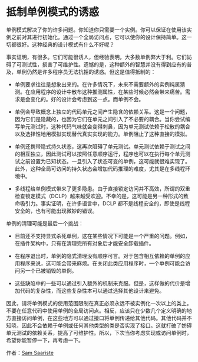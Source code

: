 # 抵制单例模式的诱惑

单例模式解决了你的许多问题。你知道你只需要一个实例。你可以保证在使用该实例之前对其进行初始化。通过一个全局访问点，它可以使你的设计保持简单。这一切都很好。这种经典的设计模式有什么不好呢？

事实证明，有很多。它们可能很诱人，但经验表明，大多数单例弊大于利。它们妨碍了可测试性，损害了可维护性。遗憾的是，这种额外的智慧并没有得到应有的普及，单例仍然是许多程序员无法抗拒的诱惑。但这是值得抵制的：

- 单例要求往往是想象出来的。在许多情况下，未来不需要额外的实例纯属猜测。在应用程序的设计中散布这种推测属性，在某些时候必然会带来痛苦。需求是会变化的。好的设计会考虑到这一点。而单例不会。

- 单例会导致概念上独立的代码单元之间产生隐含的依赖关系。这是一个问题，因为它们是隐藏的，也因为它们在单元之间引入了不必要的耦合。当你尝试编写单元测试时，这种代码气味就会变得刺鼻，因为单元测试依赖于松散的耦合以及选择性地用模拟实现替代真实实现的能力。单例阻止了这种直接的模拟。

- 单例还携带隐式持久状态，这再次阻碍了单元测试。单元测试依赖于测试之间的相互独立，因此测试可以按照任意顺序运行，程序也可以在执行每个单元测试之前设置为已知状态。一旦引入了状态可变的单例，这可能就很难实现了。此外，这种全局可访问的持久状态会增加代码推理的难度，尤其是在多线程环境中。

- 多线程给单例模式带来了更多隐患。由于直接锁定访问并不高效，所谓的双重检查锁定模式（DCLP）越来越受欢迎。不幸的是，这可能是另一种形式的致命吸引力。事实证明，在许多语言中，DCLP 都不是线程安全的，即使是线程安全的，也有可能出现微妙的错误。

单例的清理可能是最后一个挑战：

- 目前还不支持显式杀死单例，这在某些情况下可能是一个严重的问题。例如，在插件架构中，只有在清理完所有对象后才能安全卸载插件。

- 在程序退出时，单例的隐式清理没有顺序可言。对于包含相互依赖的单例的应用程序来说，这可能会带来麻烦。在关闭此类应用程序时，一个单例可能会访问另一个已被销毁的单例。

- 这些缺陷中的一些可以通过引入额外的机制来克服。但是，这样做的代价是增加代码的复杂性，而这些复杂性本可以通过选择其他设计来避免。

因此，请将单例模式的使用范围限制在真正必须永远不被实例化一次以上的类上。不要在任意代码中使用单例的全局访问点。相反，应该只在少数几个定义明确的地方直接访问单例，在这些地方可以通过接口将单例传递给其他代码。其他代码并不知晓，因此不会依赖于单例或任何其他类型的类是否实现了接口。这就打破了妨碍单元测试的依赖关系，提高了可维护性。所以，下次当你考虑实现或访问单例时，希望你能暂停一下，再考虑一下。

作者：[Sam Saariste](http://programmer.97things.oreilly.com/wiki/index.php/Sam_Saariste)